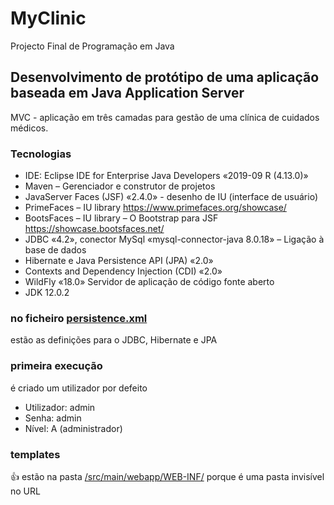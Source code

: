# MyClinic
 Projecto Final de Programação em Java


## Desenvolvimento de protótipo de uma aplicação baseada em Java Application Server
MVC - aplicação em três camadas para gestão de uma clínica de cuidados médicos.

### Tecnologias
- IDE: Eclipse IDE for Enterprise Java Developers «2019-09 R (4.13.0)»
- Maven – Gerenciador e construtor de projetos
- JavaServer Faces (JSF) «2.4.0» - desenho de IU (interface de usuário)
- PrimeFaces – IU library https://www.primefaces.org/showcase/
- BootsFaces – IU library – O Bootstrap para JSF https://showcase.bootsfaces.net/
- JDBC «4.2», conector MySql «mysql-connector-java 8.0.18» – Ligação à base de dados 
- Hibernate e Java Persistence API (JPA) «2.0»
- Contexts and Dependency Injection (CDI) «2.0»
- WildFly «18.0» Servidor de aplicação de código fonte aberto
- JDK 12.0.2

### no ficheiro [persistence.xml](../../tree/master/src/main/resources/META-INF/persistence.xml)
  estão as definições para o JDBC, Hibernate e JPA 

### primeira execução
é criado um utilizador por defeito
- Utilizador: admin
- Senha: admin
- Nível: A (administrador)


### templates
:+1: estão na pasta [/src/main/webapp/WEB-INF/](../../tree/master/src/main/webapp/WEB-INF/) porque é uma pasta invisível no URL
